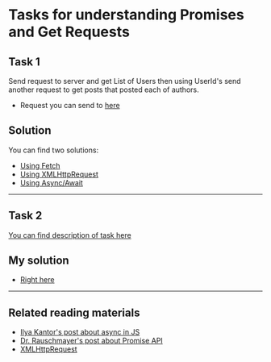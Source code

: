 # Tasks for understanding Promises and Get Requests

## Task 1

Send request to server and get List of Users then using UserId's send another request to get posts that posted each of authors.

- Request you can send to [here](http://jsonplaceholder.typicode.com/users)

## Solution

You can find two solutions:

- [Using Fetch](src/fetchVSxml/fetch.js)
- [Using XMLHttpRequest](src/fetchVSxml/XMLHttp.js)
- [Using Async/Await](src/async-await/index.js)

---

## Task 2

[You can find description of task here](https://javascript.info/task/promise-errors-as-results-2)

## My solution

- [Right here](src/FaultTolerantPromiseAll/index.js)

---

## Related reading materials

- [Ilya Kantor's post about async in JS](https://javascript.info/async)
- [Dr. Rauschmayer's post about Promise API](http://2ality.com/2014/10/es6-promises-api.html)
- [XMLHttpRequest](https://developer.mozilla.org/en-US/docs/Web/API/XMLHttpRequest/onreadystatechange)
